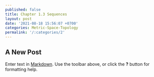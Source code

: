 ```yaml
---
published: false
title: Chapter 1.3 Sequences
layout: post
date: '2021-08-18 15:56:07 +0700'
categories: Metric-Space-Topology
permalink: '/:categories/2'
---
```

## A New Post

Enter text in [Markdown](http://daringfireball.net/projects/markdown/). Use the toolbar above, or click the **?** button for formatting help.
